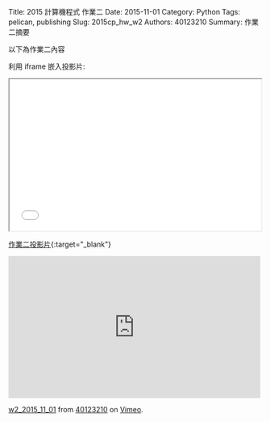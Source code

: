 Title: 2015 計算機程式 作業二
Date: 2015-11-01
Category: Python
Tags: pelican, publishing
Slug: 2015cp_hw_w2
Authors: 40123210
Summary: 作業二摘要

以下為作業二內容

利用 iframe 嵌入投影片:

<iframe src="40123210_cp_w2_p.html" width="500" height="300"></iframe>

[作業二投影片](40123210_cp_w2_p.html){:target="_blank"}


<iframe src="https://player.vimeo.com/video/144490658" width="500" height="281" frameborder="0" webkitallowfullscreen mozallowfullscreen allowfullscreen></iframe> <p><a href="https://vimeo.com/144490658">w2_2015_11_01</a> from <a href="https://vimeo.com/user40881402">40123210</a> on <a href="https://vimeo.com">Vimeo</a>.</p>
